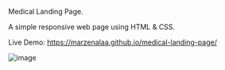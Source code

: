 Medical Landing Page.

A simple responsive web page using HTML & CSS.

Live Demo: https://marzenalaa.github.io/medical-landing-page/

![image](https://github.com/marzenalaa/medical-landing-page/assets/16385263/bce27319-b2af-453f-8039-3f70be1f65fe)
